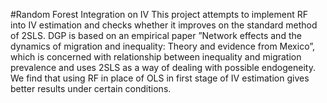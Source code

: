 #Random Forest Integration on IV
This project attempts to implement RF into IV estimation and checks whether it improves on the standard method of 2SLS. DGP is based on an empirical paper ”Network effects and the dynamics of migration and inequality: Theory and evidence from Mexico”, which is concerned with relationship between inequality and migration prevalence and uses 2SLS as a way of dealing with possible endogeneity. We find that using RF in place of OLS in first stage of IV estimation gives better results under certain conditions.
